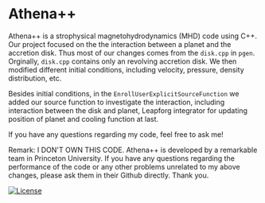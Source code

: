 # Athena++

Athena++ is a strophysical magnetohydrodynamics (MHD) code using C++. Our project focused on the the interaction between a planet and the accretion disk. Thus most of our changes comes from the `disk.cpp` in `pgen`. Orginally, `disk.cpp` contains only an revolving accretion disk. We then modified different initial conditions, including velocity, pressure, density distribution, etc.

Besides initial conditions, in the `EnrollUserExplicitSourceFunction` we added our source function to investigate the interaction, including interaction between the disk and planet, Leapforg integrator for updating position of planet and cooling function at last.

If you have any questions regarding my code, feel free to ask me!

Remark: I DON'T OWN THIS CODE. Athena++ is developed by a remarkable team in Princeton University. If you have any questions regarding the performance of the code or any other problems unrelated to my above changes, please ask them in their Github directly. Thank you.



<!-- Jenkins Status Badge in Markdown (with view), unprotected, flat style -->
<!-- In general, need to be on Princeton VPN, logged into Princeton CAS, with ViewStatus access to Jenkins instance to click on unprotected Build Status Badge, but server is configured to whitelist GitHub -->
[![License](https://img.shields.io/badge/License-BSD%203--Clause-blue.svg)](https://opensource.org/licenses/BSD-3-Clause)

<!--[![Public GitHub  issues](https://img.shields.io/github/issues/PrincetonUniversity/athena-public-version.svg)](https://github.com/PrincetonUniversity/athena-public-version/issues)
[![Public GitHub pull requests](https://img.shields.io/github/issues-pr/PrincetonUniversity/athena-public-version.svg)](https://github.com/PrincetonUniversity/athena-public-version/pulls) -->

